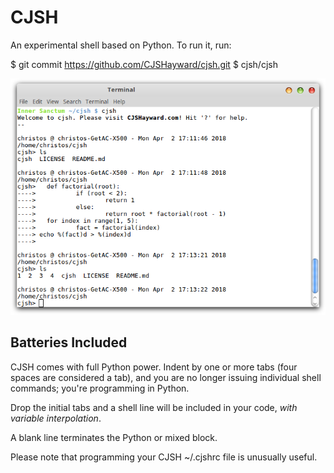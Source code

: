 # CJSH
An experimental shell based on Python. To run it, run:

$ git commit https://github.com/CJSHayward/cjsh.git
$ cjsh/cjsh

![A terminal session showing the shell](cjsh.png)

## Batteries Included

CJSH comes with full Python power. Indent by one or more tabs (four spaces are
considered a tab), and you are no longer issuing individual shell commands;
you're programming in Python.

Drop the initial tabs and a shell line will be included in your code, *with
variable interpolation*.

A blank line terminates the Python or mixed block.

Please note that programming your CJSH ~/.cjshrc file is unusually useful.
